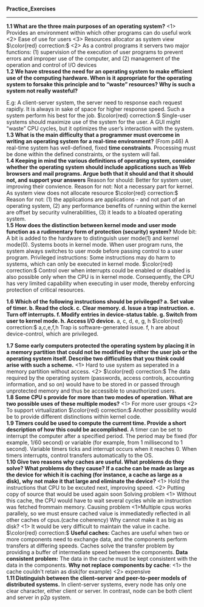 **Practice_Exercises**
***
**1.1 What are the three main purposes of an operating system?**
  <1> Provides an environment within which other programs can do useful work
  <2> Ease of use for users
  <3> Resources allocator as system view
  $\color{red} correction:$
  <2> As a control programs it servers two major functions: (1) supervision of the execution of user programs to prevent errors and improper use of the computer, and (2) management of the operation and control
of I/O devices 
  <br>
**1.2 We have stressed the need for an operating system to make efficient use of the computing hardware. When is it appropriate for the operating system to forsake this principle and to “waste” resources? Why is such a system not really wasteful?**

   E.g: A client-server system, the server need to response each request rapidly. It is always in sake of space for higher response speed. Such a system perform his best for the job.
     $\color{red} correction:$
Single-user systems should maximize use of the system for the user. A GUI might “waste” CPU cycles, but it optimizes the user’s interaction with the system.
   <br>
  **1.3 What is the main difficulty that a programmer must overcome in writing an operating system for a real-time environment?**
  (From p46) A real-time system has well-defined, fixed **time constraints**. Processing must be done within the defined constraints, or the system will fail.
  <br>
**1.4 Keeping in mind the various definitions of operating system, consider whether the operating system should include applications such as Web browsers and mail programs. Argue both that it should and that it should not, and support your answers**
Reason for should: Better for system user, improving their convience.
Reason for not: Not a necessary part for kernel. As system view does not allocate resource
$\color{red} correction:$
Reason for not: (1) the applications are applications - and not part of an
operating system, (2) any performance benefits of running within the
kernel are offset by security vulnerabilities, (3) it leads to a bloated
operating system.
<br>
**1.5 How does the distinction between kernel mode and user mode function as a rudimentary form of protection (security) system?**
Mode bit: A bit is added to the hardware to distinguish user mode(1) and kernel mode(0).
Systems boots in kernel mode. When user program runs, the system always switches to user mode before passing control to a user program.
Privileged instructions: Some instructions may do harm to systems, which can only be executed in kernel mode.
$\color{red} correction:$
Control over when interrupts could be enabled or disabled is also possible only when the CPU is in kernel mode. Consequently, the
CPU has very limited capability when executing in user mode, thereby
enforcing protection of critical resources.

**1.6 Which of the following instructions should be privileged?
a. Set value of timer.
b. Read the clock.
c. Clear memory.
d. Issue a trap instruction.
e. Turn off interrupts.
f. Modify entries in device-status table.
g. Switch from user to kernel mode.
h. Access I/O device.**
a, c, d, e, g, h
$\color{red} correction:$
a,c,e,f,h
Trap is software-generated issue.
f, h are about device-control, which are privileged.

**1.7 Some early computers protected the operating system by placing it in a memory partition that could not be modified by either the user job
or the operating system itself. Describe two difficulties that you think
could arise with such a scheme.**
<1> Hard to use system as seperated in a memory partition without access.
<2> 
$\color{red} correction:$
The data required by the operating system (passwords, access controls,
accounting information, and so on) would have to be stored in or passed
through unprotected memory and thus be accessible to unauthorized
users.
<br>
**1.8 Some CPU s provide for more than two modes of operation. What are two possible uses of these multiple modes?**
<1> For more user groups
<2> To support virtualization 
$\color{red} correction:$
Another possibility would be to provide different distinctions within
kernel code.
<br>
**1.9 Timers could be used to compute the current time. Provide a short
description of how this could be accomplished.**
A timer can be set to interrupt the computer after a specified period. The period may be fixed (for example, 1/60 second) or variable (for example, from 1 millisecond to 1 second).
Variable timers ticks and interrupt occurs when it reaches 0. When timers interrupts, control transfers automatically to the OS.
<br>
**1.10 Give two reasons why caches are useful. What problems do they solve? What problems do they cause? If a cache can be made as large as the device for which it is caching (for instance, a cache as large as a disk), why not make it that large and eliminate the device?**
<1> Hold the instructions that CPU to be excuted next, improving speed.
<2> Putting copy of source that would be used again soon
Solving problem
<1> Without this cache, the CPU would have to wait several cycles while an instruction was fetched frommain memory.
Causing problem
<1>Multiple cpus works parallely, so we must ensure cached value is immediatedly reflected in all other caches of cpus.(cache coherency)
Why cannot make it as big as disk?
<1> It would be very difficult to maintain the value in cache.
$\color{red} correction:$
**Useful caches:** Caches are useful when two or more components need to exchange data, and the components perform transfers at differing speeds. Caches solve the transfer problem by providing a buffer of intermediate speed between the components.
**Data consistent problem:** The data in the cache must
be kept consistent with the data in the components.
**Why not replace components by cache**: <1> the cache couldn't retain as disk(for example) <2> expensive
<br>
**1.11 Distinguish between the client–server and peer-to-peer models of distributed systems.**
In client-server systems, every node has only one clear character, either client or server. In contrast, node can be both client and server in p2p system. 



